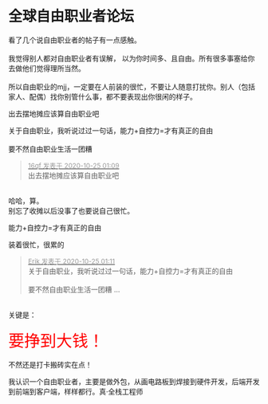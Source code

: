 # 全球自由职业者论坛


看了几个说自由职业者的帖子有一点感触。<br />
<br />
我觉得别人都对自由职业者有误解， 以为你时间多、且自由。所有很多事塞给你去做他们觉得理所当然。<br />
<br />
所以自由职业的mjj，一定要在人前装的很忙，不要让人随意打扰你。别人（包括家人、配偶）找你别管什么事，都不要表现出你很闲的样子。

出去摆地摊应该算自由职业吧<img src="static/image/smiley/default/lol.gif" smilieid="12" border="0" alt="" />

关于自由职业，我听说过过一句话，能力+自控力=才有真正的自由<br />
<br />
要不然自由职业生活一团糟

<div class="quote"><blockquote><font size="2"><a href="https://www.hostloc.com/forum.php?mod=redirect&amp;goto=findpost&amp;pid=9348424&amp;ptid=758159" target="_blank"><font color="#999999">16qf 发表于 2020-10-25 01:09</font></a></font><br />
出去摆地摊应该算自由职业吧</blockquote></div><br />
哈哈，算。<br />
别忘了收摊以后没事了也要说自己很忙。

能力+自控力=才有真正的自由

装着很忙，很累的

<div class="quote"><blockquote><font size="2"><a href="https://www.hostloc.com/forum.php?mod=redirect&amp;goto=findpost&amp;pid=9348426&amp;ptid=758159" target="_blank"><font color="#999999">Erik 发表于 2020-10-25 01:11</font></a></font><br />
关于自由职业，我听说过过一句话，能力+自控力=才有真正的自由<br />
<br />
要不然自由职业生活一团糟 ...</blockquote></div><br />
关键是：<br />
<br />
<font color="Red"><font size="6">要挣到大钱！</font></font><br />
<br />
不然还是打卡搬砖实在点！

我认识一个自由职业者，主要是做外包，从画电路板到焊接到硬件开发，后端开发到前端到客户端，样样都行。真·全栈工程师<img id="aimg_J5hRk" onclick="zoom(this, this.src, 0, 0, 0)" class="zoom" src="https://cdn.jsdelivr.net/gh/hishis/forum-master/public/images/patch.gif" onmouseover="img_onmouseoverfunc(this)" onload="thumbImg(this)" border="0" alt="" />
